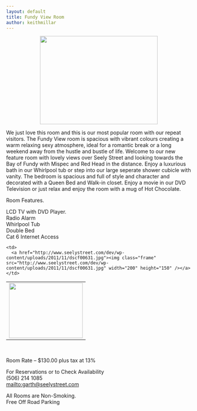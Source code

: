 ```yaml
---
layout: default
title: Fundy View Room
author: keithmillar
---
```



<p align="center">
  <a href="http://www.seelystreet.com/dev/wp-content/uploads/2011/11/dscf0054.jpg"><img  class="frame" src="http://www.seelystreet.com/dev/wp-content/uploads/2011/11/dscf0054.jpg" width="320" height="240" /></a>
</p>


We just love this room and this is our most popular room with our repeat visitors. The Fundy View room is spacious with vibrant colours creating a warm relaxing sexy atmosphere, ideal for a romantic break or a long weekend away from the hustle and bustle of life. Welcome to our new feature room with lovely views over Seely Street and looking towards the Bay of Fundy with Mispec and Red Head in the distance. Enjoy a luxurious bath in our Whirlpool tub or step into our large seperate shower cubicle with vanity. The bedroom is spacious and full of style and character and decorated with a Queen Bed and Walk-in closet. Enjoy a movie in our DVD Television or just relax and enjoy the room with a mug of Hot Chocolate.


Room Features.  

LCD TV with DVD Player.  
Radio Alarm  
Whirlpool Tub  
Double Bed  
Cat 6 Internet Access


<table border="0" cellspacing="0" cellpadding="0" align="center" style="border: 0px none;">
  <tr>
    <td>
      <a href="http://www.seelystreet.com/dev/wp-content/uploads/2011/11/dscf00602.jpg"><img class="frame" src="http://www.seelystreet.com/dev/wp-content/uploads/2011/11/dscf00602.jpg" width="200" height="150" /></a>
    </td>
    
    <td>
      <a href="http://www.seelystreet.com/dev/wp-content/uploads/2011/11/dscf00631.jpg"><img class="frame" src="http://www.seelystreet.com/dev/wp-content/uploads/2011/11/dscf00631.jpg" width="200" height="150" /></a>
    </td>
  </tr>
</table>

&nbsp;

Room Rate &#8211; $130.00 plus tax at 13%  

For Reservations or to Check Availability  
<i class="fa fa-phone"></i> (506) 214 1085  
<i class="fa fa-envelope-o fa-fw"> </i><mailto:garth@seelystreet.com>  

All Rooms are Non-Smoking.  
Free Off Road Parking
